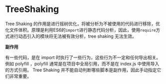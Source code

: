 # TreeShaking

Tree Shaking 的作用是进行摇树优化，将被分析为不被使用的代码进行移除，优化文件体积。原理是利用ES6的`import`进行静态代码分析，因此，使用`require`方式进行动态引入的模块将无法被有效分析，tree shaking
无法生效。

**副作用**

有一些代码，是在 import 时执行了一些行为，这些行为不一定和任何导出相关。例如 polyfill ，polyfill 通常是在项目中全局引用，而不是在 index.js 中使用导入的方式引用。 Tree Shaking
并不能自动判断哪些脚本是副作用，因此手动指定它们非常重要。
